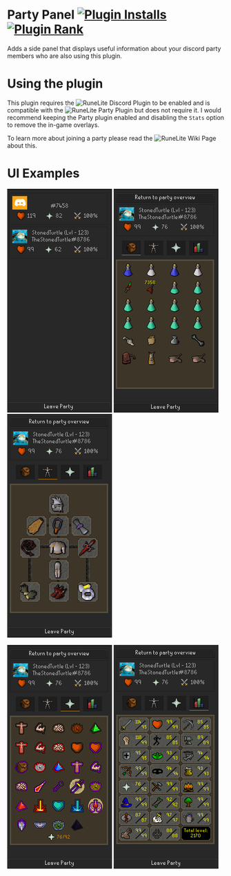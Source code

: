 # Party Panel [![Plugin Installs](http://img.shields.io/endpoint?url=https://i.pluginhub.info/shields/installs/plugin/crab-solver)](https://runelite.net/plugin-hub/TheStonedTurtle) [![Plugin Rank](http://img.shields.io/endpoint?url=https://i.pluginhub.info/shields/rank/plugin/crab-solver)](https://runelite.net/plugin-hub)
Adds a side panel that displays useful information about your discord party members who are also using this plugin.

# Using the plugin
This plugin requires the ![RuneLite Discord Plugin](https://github.com/runelite/runelite/wiki/Discord) to be enabled and is compatible with the ![RuneLite Party Plugin](https://github.com/runelite/runelite/wiki/Party) but does not require it. I would recommend keeping the Party plugin enabled and disabling the `Stats` option to remove the in-game overlays.

To learn more about joining a party please read the ![RuneLite Wiki Page](https://github.com/runelite/runelite/wiki/Party#how-to-create-a-party) about this.

# UI Examples

![Banner](images/banner.png)
![Inventory](images/inventory.png)
![Gear](images/gear.png)

![Prayer](images/prayer.png)
![Stats](images/stats.png)
